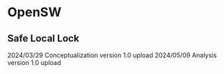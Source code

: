 # OpenSW
## Safe Local Lock
2024/03/29 Conceptualization version 1.0 upload
2024/05/09 Analysis version 1.0 upload

